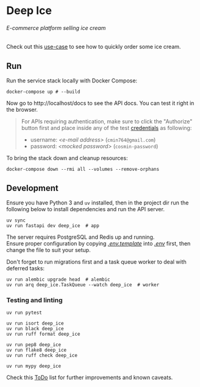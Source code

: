 # Deep Ice

###### E-commerce platform selling ice cream

Check out this [use-case](docs/use-case.md) to see how to quickly order some ice cream.

## Run

Run the service stack locally with Docker Compose:

```console
docker-compose up # --build
```

Now go to http://localhost/docs to see the API docs. You can test it right in the browser.

> For APIs requiring authentication, make sure to click the "Authorize" button first and place inside any of the test [credentials](alembic/versions/ff861c79333d_preregistered_users.py) as following:
> - username: _\<e-mail address\>_ (`cmin764@gmail.com`)
> - password: _\<mocked password\>_ (`cosmin-password`)

To bring the stack down and cleanup resources:

```console
docker-compose down --rmi all --volumes --remove-orphans
```

## Development

Ensure you have Python 3 and `uv` installed, then in the project dir run the following below to install dependencies and run the API server.

```console
uv sync
uv run fastapi dev deep_ice  # app
```

The server requires PostgreSQL and Redis up and running.  
Ensure proper configuration by copying _[.env.template](.env.template)_ into _[.env](.env)_ first, then change the file
to suit your setup.

Don't forget to run migrations first and a task queue worker to deal with deferred tasks:

```console
uv run alembic upgrade head  # alembic
uv run arq deep_ice.TaskQueue --watch deep_ice  # worker
```

### Testing and linting

```console
uv run pytest
```

```console
uv run isort deep_ice
uv run black deep_ice
uv run ruff format deep_ice

uv run pep8 deep_ice
uv run flake8 deep_ice
uv run ruff check deep_ice

uv run mypy deep_ice
```

Check this [ToDo](docs/TODO.md) list for further improvements and known caveats.
